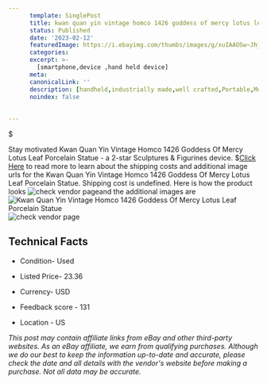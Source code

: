 ```yaml
---
      template: SinglePost
      title: kwan quan yin vintage homco 1426 goddess of mercy lotus leaf porcelain statue
      status: Published
      date: '2023-02-12'
      featuredImage: https://i.ebayimg.com/thumbs/images/g/xuIAAOSw~JhjSLhb/s-l225.jpg
      categories: 
      excerpt: >-
        [smartphone,device ,hand held device]
      meta:
      canonicalLink: ''
      description: [handheld,industrially made,well crafted,Portable,Mobile,Compact,Convenient,Lightweight,Maneuverable,Man-portable,Miniature,Carriable,Hand-held,Light,Holdable,Transportable,Mobile device,Pocket-sized,On-the-go,Wireless,Cordless,Compact size,Convenient size, smartphone,device ,hand held device]
      noindex: false
      
        
---
```

$

Stay motivated Kwan Quan Yin Vintage Homco 1426 Goddess Of Mercy Lotus Leaf Porcelain Statue - a 2-star Sculptures & Figurines device.
$[Click Here](https://www.ebay.com/itm/354332147699?hash=item527fd77ff3%3Ag%3AxuIAAOSw%7EJhjSLhb&mkevt=1&mkcid=1&mkrid=711-53200-19255-0&campid=%253CePNCampaignId%253E&customid=%253CreferenceId%253E&toolid=10049) to read more to learn about the shipping costs and additional image urls for the Kwan Quan Yin Vintage Homco 1426 Goddess Of Mercy Lotus Leaf Porcelain Statue. Shipping cost is undefined. Here is how the product looks ![check vendor page](https://i.ebayimg.com/thumbs/images/g/xuIAAOSw~JhjSLhb/s-l225.jpg)and the additional images are![Kwan Quan Yin Vintage Homco 1426 Goddess Of Mercy Lotus Leaf Porcelain Statue](https://i.ebayimg.com/images/g/xuIAAOSw~JhjSLhb/s-l1600.jpg)![check vendor page](https://origin-galleryplus.ebayimg.com/ws/web/354332147699_2_0_1/225x225.jpg,https://origin-galleryplus.ebayimg.com/ws/web/354332147699_3_0_1/225x225.jpg,https://origin-galleryplus.ebayimg.com/ws/web/354332147699_4_0_1/225x225.jpg,https://origin-galleryplus.ebayimg.com/ws/web/354332147699_5_0_1/225x225.jpg,https://origin-galleryplus.ebayimg.com/ws/web/354332147699_6_0_1/225x225.jpg,https://origin-galleryplus.ebayimg.com/ws/web/354332147699_7_0_1/225x225.jpg,https://origin-galleryplus.ebayimg.com/ws/web/354332147699_8_0_1/225x225.jpg)



 ## Technical Facts 



     
      

 - Condition- Used 


      

 - Listed Price- 23.36 


      

 - Currency- USD 


      

 - Feedback score - 131 


      

 - Location - US 


      
      

 *_This post may contain affiliate links from eBay and other third-party websites. As an eBay affiliate, we earn from qualifying purchases. Although we do our best to keep the information up-to-date and accurate, please check the date and all details with the vendor's website before making a purchase. Not all data may be accurate._*






